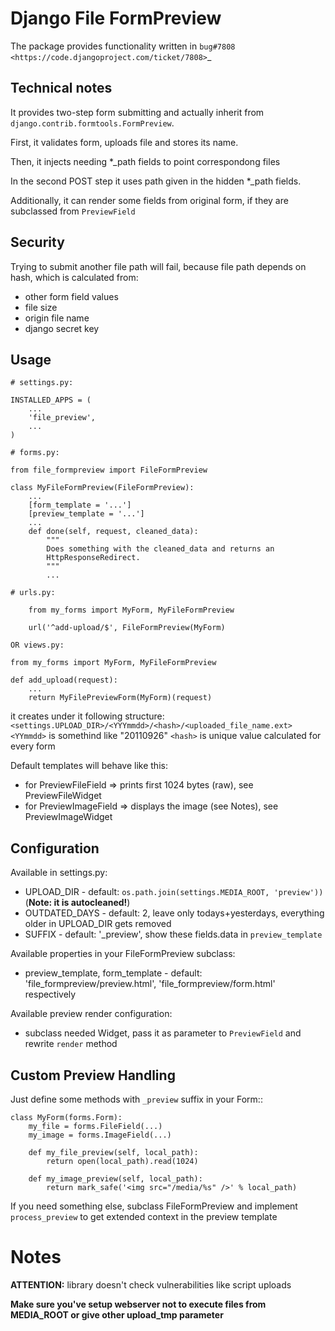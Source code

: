 Django File FormPreview
===========

The package provides functionality written in `bug#7808 <https://code.djangoproject.com/ticket/7808>`_

Technical notes
---------------

It provides two-step form submitting and actually inherit from ``django.contrib.formtools.FormPreview``.

First, it validates form, uploads file and stores its name.

Then, it injects needing *_path fields to point correspondong files

In the second POST step it uses path given in the hidden *_path fields.

Additionally, it can render some fields from original form, if they are subclassed from ``PreviewField``

Security
--------

Trying to submit another file path will fail, because file path depends on hash,
which is calculated from:

* other form field values
* file size
* origin file name
* django secret key

Usage
-----

    # settings.py:

    INSTALLED_APPS = (
        ...
        'file_preview',
        ...
    )

    # forms.py:

    from file_formpreview import FileFormPreview

    class MyFileFormPreview(FileFormPreview):
        ...
        [form_template = '...']
        [preview_template = '...']
        ...
        def done(self, request, cleaned_data):
            """
            Does something with the cleaned_data and returns an
            HttpResponseRedirect.
            """
            ...

    # urls.py:

        from my_forms import MyForm, MyFileFormPreview

        url('^add-upload/$', FileFormPreview(MyForm)

    OR views.py:
    
    from my_forms import MyForm, MyFileFormPreview

    def add_upload(request):
        ...
        return MyFilePreviewForm(MyForm)(request)

it creates under it following structure: ``<settings.UPLOAD_DIR>/<YYYmmdd>/<hash>/<uploaded_file_name.ext>``
``<YYmmdd>`` is somethind like "20110926"
``<hash>`` is unique value calculated for every form

Default templates will behave like this:

* for PreviewFileField => prints first 1024 bytes (raw), see PreviewFileWidget
* for PreviewImageField => displays the image (see Notes), see PreviewImageWidget

Configuration
-------------

Available in settings.py:

* UPLOAD_DIR - default: ``os.path.join(settings.MEDIA_ROOT, 'preview'))`` (**Note: it is autocleaned!**)
* OUTDATED_DAYS - default: 2, leave only todays+yesterdays, everything older in UPLOAD_DIR gets removed
* SUFFIX - default: '_preview', show these fields.data in ``preview_template``

Available properties in your FileFormPreview subclass:

* preview_template, form_template - default: 'file_formpreview/preview.html', 'file_formpreview/form.html' respectively

Available preview render configuration:

* subclass needed Widget, pass it as parameter to ``PreviewField`` and rewrite ``render`` method

Custom Preview Handling
-----------------------

Just define some methods with ``_preview`` suffix in your Form::

    class MyForm(forms.Form):
        my_file = forms.FileField(...)
        my_image = forms.ImageField(...)

        def my_file_preview(self, local_path):
            return open(local_path).read(1024)

        def my_image_preview(self, local_path):
            return mark_safe('<img src="/media/%s" />' % local_path) 

If you need something else, subclass FileFormPreview and implement ``process_preview``
to get extended context in the preview template

Notes
=====

**ATTENTION:** library doesn't check vulnerabilities like script uploads

**Make sure you've setup webserver not to execute files from MEDIA_ROOT
or give other upload_tmp parameter**
